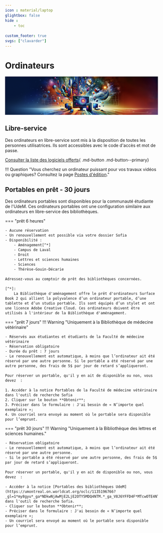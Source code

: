 ```yaml
---
icon : material/laptop
glightbox: false
hide : 
    - toc

custom_footer: true
svgs: ["clavarder"]
---
```


# Ordinateurs
![](images/ordinateurs.jpg)
## Libre-service
Des ordinateurs en libre-service sont mis à la disposition de toutes les personnes utilisatrices. Ils sont accessibles avec le code d'accès et mot de passe.

[Consulter la liste des logiciels offerts](../logiciels/index.md){ .md-button .md-button--primary}

!!! Question "Vous cherchez un ordinateur puissant pour vos travaux vidéos ou graphiques? Consultez la page [Postes d'édition](postes-edition.md)."

## Portables en prêt - 30 jours

Des ordinateurs portables sont disponibles pour la communauté étudiante de l'UdeM. Ces ordinateurs portables ont une configuration similaire aux ordinateurs en libre-service des bibliothèques.

=== "prêt 6 heures"

    - Aucune réservation
    - Un renouvellement est possible via votre dossier Sofia
    - Disponibilité : 
        - Aménagement[^*]
        - Campus de Laval
        - Droit
        - Lettres et sciences humaines
        - Sciences
        - Thérèse-Gouin-Décarie

    Adressez-vous au comptoir de prêt des bibliothèques concernées.

    [^*]: 
        La Bibliothèque d'aménagement offre le prêt d'ordinateurs Surface Book 2 qui allient la polyvalence d’un ordinateur portable, d’une tablette et d’un studio portable. Ils sont équipés d’un stylet et ont une licence Adobe Creative Cloud. Ces ordinateurs doivent être utilisés à l'intérieur de la Bibliothèque d'aménagement.



=== "prêt 7 jours"
    !!! Warning "Uniquement à la Bibliothèque de médecine vétérinaire"

    - Réservés aux étudiantes et étudiants de la Faculté de médecine vétérinaire
    - Réservation obligatoire
    - Durée du prêt : 7 jours
    - Le renouvellement est automatique, à moins que l’ordinateur ait été réservé par une autre personne. Si le portable a été réservé par une autre personne, des frais de 5$ par jour de retard s’appliqueront.

    Pour réserver un portable, qu'il y en ait de disponible ou non, vous devez  :

    1. Accéder à la notice Portables de la Faculté de médecine vétérinaire dans l'outil de recherche Sofia
    2. Cliquer sur le bouton **Obtenir**;
    3. Préciser dans le formulaire : J'ai besoin de « N’importe quel exemplaire »;
    4. Un courriel sera envoyé au moment où le portable sera disponible pour l’emprunt.

=== "prêt 30 jours"
    !!! Warning "Uniquement à la Bibliothèque des lettres et sciences humaines."

    - Réservation obligatoire
    - Le renouvellement est automatique, à moins que l’ordinateur ait été réservé par une autre personne.
    - Si le portable a été réservé par une autre personne, des frais de 5$ par jour de retard s’appliqueront.

    Pour réserver un portable, qu'il y en ait de disponible ou non, vous devez  :

    - Accéder à la notice [Portables des bibliothèques UdeM](https://umontreal.on.worldcat.org/oclc/1135196766?_gl=1*my8gyu*_ga*NDkwNjAwMjE2LjE2OTY5MDQ4NTM.*_ga_V8J6YFFD4F*MTcwOTE4NTYyMi40MS4xLjE3MDkxODg5ODUuMC4wLjA.) dans l'outil de recherche Sofia.
    - Cliquer sur le bouton **Obtenir**;
    - Préciser dans le formulaire : J'ai besoin de « N’importe quel exemplaire »;
    - Un courriel sera envoyé au moment où le portable sera disponible pour l’emprunt.
